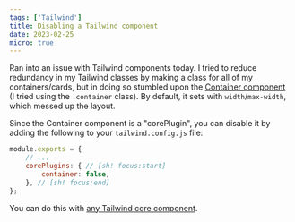 ```yaml
---
tags: ['Tailwind']
title: Disabling a Tailwind component
date: 2023-02-25
micro: true
---
```


Ran into an issue with Tailwind components today. I tried to reduce redundancy in my Tailwind classes by making a class for all of my containers/cards, but in doing so stumbled upon the [Container component](https://tailwindcss.com/docs/container) (I tried using the `.container` class). By default, it sets with `width`/`max-width`, which messed up the layout.

Since the Container component is a "corePlugin", you can disable it by adding the following to your `tailwind.config.js` file:

```js
module.exports = {
    // ...
    corePlugins: { // [sh! focus:start]
        container: false,
    }, // [sh! focus:end]
};
```

You can do this with [any Tailwind core component](https://tailwindcss.com/docs/configuration#core-plugins).